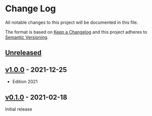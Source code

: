 # Change Log

All notable changes to this project will be documented in this file.

The format is based on [Keep a Changelog](http://keepachangelog.com/)
and this project adheres to [Semantic Versioning](http://semver.org/).

## [Unreleased]

## [v1.0.0] - 2021-12-25

- Edition 2021

## [v0.1.0] - 2021-02-18

Initial release

[Unreleased]: https://github.com/rtic-rs/dwt-systick-monotonic/compare/v1.0.0...HEAD
[v1.0.0]: https://github.com/rtic-rs/dwt-systick-monotonic/compare/v0.1.0...v1.0.0
[v0.1.0]: https://github.com/rtic-rs/dwt-systick-monotonic/compare/f491196...v0.1.0
